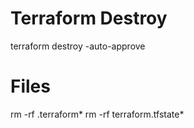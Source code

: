 # Terraform Destroy
terraform destroy -auto-approve

# Files
rm -rf .terraform*
rm -rf terraform.tfstate*